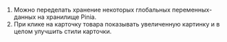 1. Можно переделать хранение некоторых глобальных переменных-данных на хранилище Pinia.
2. При клике на карточку товара показывать увеличенную картинку и в целом улучшить стили карточки.
